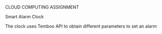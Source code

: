 CLOUD COMPUTING ASSIGNMENT

Smart Alarm Clock

The clock uses Temboo API to obtain different parameters to set an alarm
